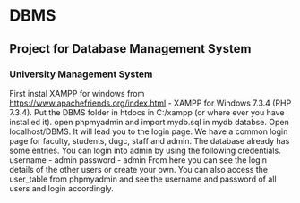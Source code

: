 # DBMS
## Project for Database Management System
### University Management System
First instal XAMPP for windows from https://www.apachefriends.org/index.html - XAMPP for Windows 7.3.4 (PHP 7.3.4).
Put the DBMS folder in htdocs in C:/xampp (or where ever you have installed it).
open phpmyadmin and import mydb.sql in mydb databse. 
Open localhost/DBMS. 
It will lead you to the login page. We have a common login page for faculty, students, dugc, staff and admin.
The database already has some entries.
You can login into admin by using the following credentials. 
username - admin
password - admin
From here you can see the login details of the other users or create your own.
You can also access the user_table from phpmyadmin and see the username and password of all users and login accordingly.
